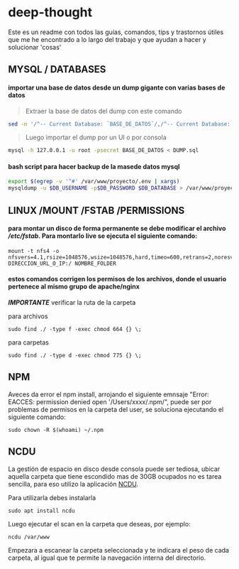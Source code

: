 # deep-thought
Este es un readme con todos las guías, comandos, tips y trastornos útiles que me he encontrado a lo largo del trabajo y que ayudan a hacer y solucionar 'cosas'

## MYSQL / DATABASES

#### importar una base de datos desde un dump gigante con varias bases de datos

> Extraer la base de datos del dump con este comando

````bash
sed -n '/^-- Current Database: `BASE_DE_DATOS`/,/^-- Current Database: `/p' NOMBRE_DEL_DUMP_GIGANTE.sql > ARCHIVO_DESTINO.sql
````
> Luego importar el dump por un UI o por consola 

````bash
mysql -h 127.0.0.1 -u root -psecret BASE_DE_DATOS < DUMP.sql
````

#### bash script para hacer backup de la masede datos mysql
````bash
export $(egrep -v '^#' /var/www/proyecto/.env | xargs)
mysqldump -u $DB_USERNAME -p$DB_PASSWORD $DB_DATABASE > /var/www/proyect/$DB_DATABASE-$(date +"%m-%d-%y-%T").sql
````

## LINUX /MOUNT /FSTAB /PERMISSIONS

#### para montar un disco de forma permanente se debe modificar el archivo */etc/fstab*. Para montarlo live se ejecuta el siguiente comando:

````
mount -t nfs4 -o nfsvers=4.1,rsize=1048576,wsize=1048576,hard,timeo=600,retrans=2,noresvport DIRECCION_URL_O_IP:/ NOMBRE_FOLDER
````

#### estos comandos corrigen los permisos de los archivos, donde el usuario pertenece al mismo grupo de apache/nginx
***IMPORTANTE*** verificar la ruta de la carpeta

  para archivos
````
sudo find ./ -type f -exec chmod 664 {} \;
````
  para carpetas
````
sudo find ./ -type d -exec chmod 775 {} \;
````
## NPM
 
Aveces da error el npm install, arrojando el siguiente emnsaje "Error: EACCES: permission denied open '/Users/xxxx/.npm/", puede ser por problemas de permisos en la carpeta del user, se soluciona ejecutando el siguiente comando:

````
sudo chown -R $(whoami) ~/.npm
````
## NCDU

La gestión de espacio en disco desde consola puede ser tediosa, ubicar aquella carpeta que tiene escondido mas de 30GB ocupados no es tarea sencilla, para eso utilizo la aplicación [NCDU](https://www.linuxito.com/gnu-linux/nivel-medio/624-ncdu-una-practica-herramienta-para-diagnosticar-el-uso-de-disco).

Para utilizarla debes instalarla 
````
sudo apt install ncdu
````
Luego ejecutar el scan en la carpeta que deseas, por ejemplo:
````
ncdu /var/www
````
Empezara a escanear la carpeta seleccionada y te indicara el peso de cada carpeta, al igual que te permite la navegación interna del directorio.
